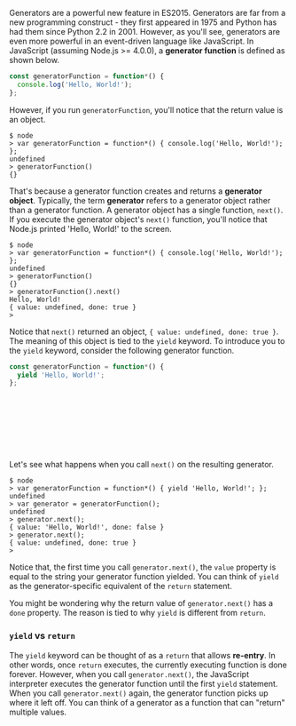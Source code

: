Generators are a powerful new feature in ES2015. Generators are far from a
new programming construct - they first appeared in 1975 and Python has had
them since Python 2.2 in 2001. However, as you'll see, generators are
even more powerful in an event-driven language like JavaScript. In JavaScript
(assuming Node.js >= 4.0.0), a **generator function** is defined as shown below.

```javascript
const generatorFunction = function*() {
  console.log('Hello, World!');
};
```

However, if you run `generatorFunction`, you'll notice that the return value
is an object.

```
$ node
> var generatorFunction = function*() { console.log('Hello, World!'); };
undefined
> generatorFunction()
{}
```

That's because a generator function creates and returns a **generator object**.
Typically, the term **generator** refers to a generator object rather than
a generator function. A generator object has a single function, `next()`.
If you execute the generator object's `next()` function, you'll notice
that Node.js printed 'Hello, World!' to the screen.

```
$ node
> var generatorFunction = function*() { console.log('Hello, World!'); };
undefined
> generatorFunction()
{}
> generatorFunction().next()
Hello, World!
{ value: undefined, done: true }
>
```

Notice that `next()` returned an object, `{ value: undefined, done: true }`.
The meaning of this object is tied to the `yield` keyword. To introduce you
to the `yield` keyword, consider the following generator function.

```javascript
const generatorFunction = function*() {
  yield 'Hello, World!';
};
```

<br><br><br><br><br>
<br>

Let's see what happens when you call `next()` on the resulting generator.

```
$ node
> var generatorFunction = function*() { yield 'Hello, World!'; };
undefined
> var generator = generatorFunction();
undefined
> generator.next();
{ value: 'Hello, World!', done: false }
> generator.next();
{ value: undefined, done: true }
>
```

Notice that, the first time you call `generator.next()`, the `value` property
is equal to the string your generator function yielded. You can think of
`yield` as the generator-specific equivalent of the `return` statement.

You might be wondering why the return value of `generator.next()` has a `done`
property. The reason is tied to why `yield` is different from `return`.

### `yield` vs `return`

The `yield` keyword can be thought of as a `return` that allows **re-entry**.
In other words, once `return` executes, the currently executing function is
done forever. However, when you call `generator.next()`, the JavaScript
interpreter executes the generator function until the first `yield` statement.
When you call `generator.next()` again, the generator function picks up where
it left off. You can think of a generator as a function that can "return"
multiple values.
